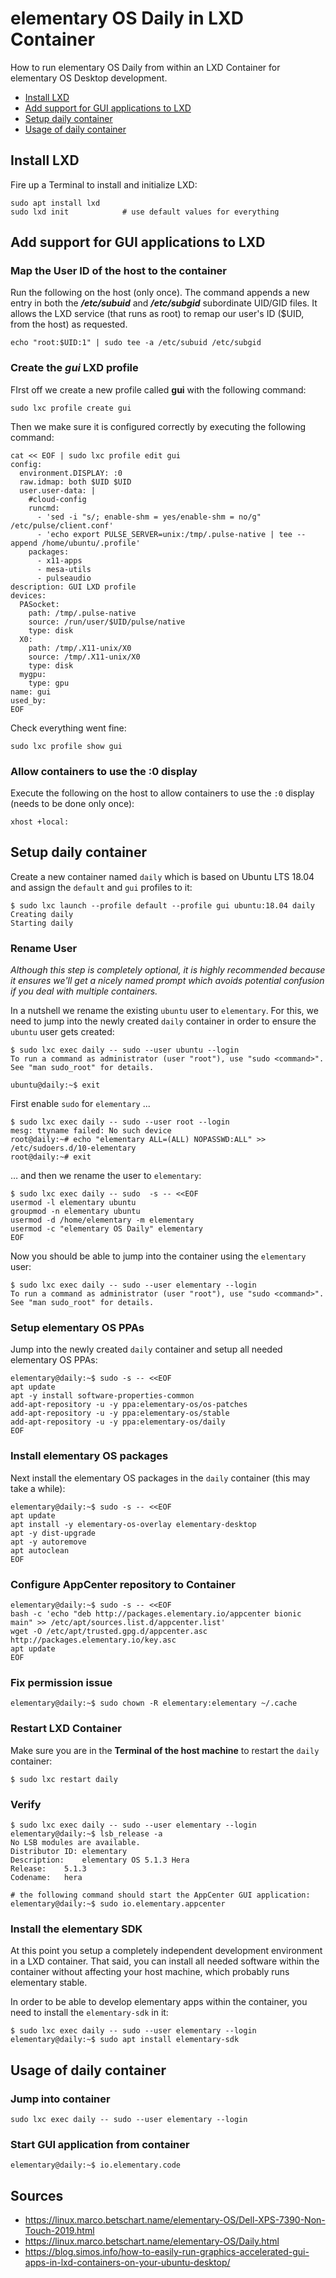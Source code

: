 # elementary OS Daily in LXD Container

How to run elementary OS Daily from within an LXD Container for elementary OS Desktop development.

- [Install LXD](#install-lxd)
- [Add support for GUI applications to LXD](#add-support-for-gui-applications-to-lxd)
- [Setup daily container](#setup-daily-container)
- [Usage of daily container](#usage-of-daily-container)

## Install LXD

Fire up a Terminal to install and initialize LXD:

```
sudo apt install lxd
sudo lxd init            # use default values for everything
```

## Add support for GUI applications to LXD

### Map the User ID of the host to the container

Run the following on the host (only once). The command appends a new entry in both the _**/etc/subuid**_ and _**/etc/subgid**_ subordinate UID/GID files. It allows the LXD service (that runs as root) to remap our user's ID ($UID, from the host) as requested.

```
echo "root:$UID:1" | sudo tee -a /etc/subuid /etc/subgid
```

### Create the _gui_ LXD profile

FIrst off we create a new profile called **gui** with the following command:

```
sudo lxc profile create gui
```

Then we make sure it is configured correctly by executing the following command:

```
cat << EOF | sudo lxc profile edit gui
config:
  environment.DISPLAY: :0
  raw.idmap: both $UID $UID
  user.user-data: |
    #cloud-config
    runcmd:
      - 'sed -i "s/; enable-shm = yes/enable-shm = no/g" /etc/pulse/client.conf'
      - 'echo export PULSE_SERVER=unix:/tmp/.pulse-native | tee --append /home/ubuntu/.profile'
    packages:
      - x11-apps
      - mesa-utils
      - pulseaudio
description: GUI LXD profile
devices:
  PASocket:
    path: /tmp/.pulse-native
    source: /run/user/$UID/pulse/native
    type: disk
  X0:
    path: /tmp/.X11-unix/X0
    source: /tmp/.X11-unix/X0
    type: disk
  mygpu:
    type: gpu
name: gui
used_by:
EOF
```

Check everything went fine:

```
sudo lxc profile show gui
```

### Allow containers to use the :0 display

Execute the following on the host to allow containers to use the `:0` display (needs to be done only once):

```
xhost +local:
```

## Setup daily container

Create a new container named `daily` which is based on Ubuntu LTS 18.04 and assign the `default` and `gui` profiles to it:

```
$ sudo lxc launch --profile default --profile gui ubuntu:18.04 daily
Creating daily
Starting daily
```

### Rename User

_Although this step is completely optional, it is highly recommended because it ensures we'll get a nicely named prompt which avoids potential confusion if you deal with multiple containers._

In a nutshell we rename the existing `ubuntu` user to `elementary`. For this, we need to jump into the newly created `daily` container in order to ensure the `ubuntu` user gets created:

```
$ sudo lxc exec daily -- sudo --user ubuntu --login
To run a command as administrator (user "root"), use "sudo <command>".
See "man sudo_root" for details.

ubuntu@daily:~$ exit
```

First enable `sudo` for `elementary` ...

```
$ sudo lxc exec daily -- sudo --user root --login
mesg: ttyname failed: No such device
root@daily:~# echo "elementary ALL=(ALL) NOPASSWD:ALL" >> /etc/sudoers.d/10-elementary
root@daily:~# exit
```

… and then we rename the user to `elementary`:

```
$ sudo lxc exec daily -- sudo  -s -- <<EOF
usermod -l elementary ubuntu
groupmod -n elementary ubuntu
usermod -d /home/elementary -m elementary
usermod -c "elementary OS Daily" elementary
EOF
```

Now you should be able to jump into the container using the `elementary` user:

```
$ sudo lxc exec daily -- sudo --user elementary --login
To run a command as administrator (user "root"), use "sudo <command>".
See "man sudo_root" for details.
```

### Setup elementary OS PPAs

Jump into the newly created `daily` container and setup all needed elementary OS PPAs:

```
elementary@daily:~$ sudo -s -- <<EOF
apt update
apt -y install software-properties-common
add-apt-repository -u -y ppa:elementary-os/os-patches
add-apt-repository -u -y ppa:elementary-os/stable
add-apt-repository -u -y ppa:elementary-os/daily
EOF
```

### Install elementary OS packages

Next install the elementary OS packages in the `daily` container (this may take a while):

```
elementary@daily:~$ sudo -s -- <<EOF
apt update
apt install -y elementary-os-overlay elementary-desktop
apt -y dist-upgrade
apt -y autoremove
apt autoclean
EOF
```

### Configure AppCenter repository to Container

```
elementary@daily:~$ sudo -s -- <<EOF
bash -c 'echo "deb http://packages.elementary.io/appcenter bionic main" >> /etc/apt/sources.list.d/appcenter.list'
wget -O /etc/apt/trusted.gpg.d/appcenter.asc http://packages.elementary.io/key.asc
apt update
EOF
```

### Fix permission issue

```
elementary@daily:~$ sudo chown -R elementary:elementary ~/.cache
```

### Restart LXD Container

Make sure you are in the **Terminal of the host machine** to restart the `daily` container:

```
$ sudo lxc restart daily
```

### Verify

```
$ sudo lxc exec daily -- sudo --user elementary --login
elementary@daily:~$ lsb_release -a
No LSB modules are available.
Distributor ID:	elementary
Description:	elementary OS 5.1.3 Hera
Release:	5.1.3
Codename:	hera

# the following command should start the AppCenter GUI application:
elementary@daily:~$ sudo io.elementary.appcenter
```

### Install the elementary SDK

At this point you setup a completely independent development environment in a LXD container. That said, you can install all needed software within the container without affecting your host machine, which probably runs elementary stable.

In order to be able to develop elementary apps within the container, you need to install the `elementary-sdk` in it:

```
$ sudo lxc exec daily -- sudo --user elementary --login
elementary@daily:~$ sudo apt install elementary-sdk
```

## Usage of daily container

### Jump into container

```
sudo lxc exec daily -- sudo --user elementary --login
```

### Start GUI application from container

```
elementary@daily:~$ io.elementary.code
```

## Sources

- https://linux.marco.betschart.name/elementary-OS/Dell-XPS-7390-Non-Touch-2019.html
- https://linux.marco.betschart.name/elementary-OS/Daily.html
- https://blog.simos.info/how-to-easily-run-graphics-accelerated-gui-apps-in-lxd-containers-on-your-ubuntu-desktop/
